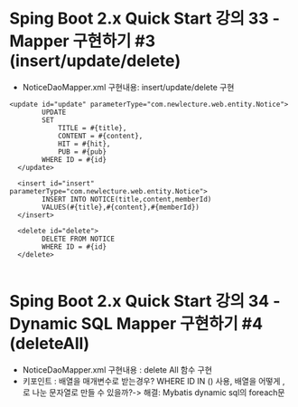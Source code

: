 # Sping Boot 2.x Quick Start 강의 33 - Mapper 구현하기 #3 (insert/update/delete)
* NoticeDaoMapper.xml 구현내용: insert/update/delete 구현
```
<update id="update" parameterType="com.newlecture.web.entity.Notice">
  		UPDATE
  		SET
  			TITLE = #{title},
  			CONTENT = #{content},
  			HIT = #{hit},
  			PUB = #{pub}
		WHERE ID = #{id}
  </update>
  
  <insert id="insert" parameterType="com.newlecture.web.entity.Notice">
  		INSERT INTO NOTICE(title,content,memberId)
  		VALUES(#{title},#{content},#{memberId})
  </insert>
  		
  <delete id="delete">
  		DELETE FROM NOTICE
  		WHERE ID = #{id}
  </delete>
  
```

# Sping Boot 2.x Quick Start 강의 34 - Dynamic SQL Mapper 구현하기 #4 (deleteAll)
* NoticeDaoMapper.xml 구현내용 : delete All 함수 구현
* 키포인트 : 배열을 매개변수로 받는경우?  WHERE ID IN () 사용,  배열을 어떻게 , 로 나눈 문자열로 만들 수 있을까?-> 해결: Mybatis dynamic sql의 foreach문
